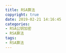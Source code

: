 ```yaml
---
title: RSA算法
copyright: true
date: 2019-02-21 14:16:45
categories:
- RSA公钥加密
- RSA算法
tags:
- RSA算法
---
```

